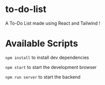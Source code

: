 # to-do-list
A To-Do List made using React and Tailwind !

# Available Scripts 

```npm install``` to install dev dependencies

```npm start``` to start the development browser

```npm run server``` to start the backend

